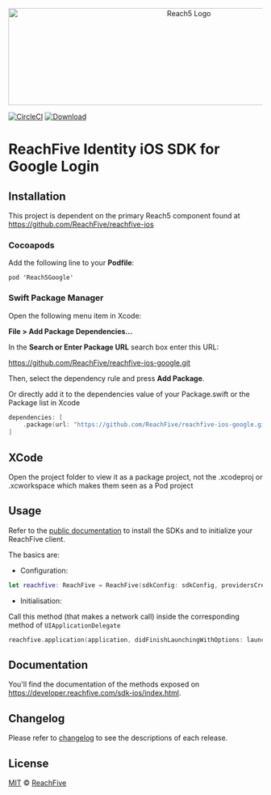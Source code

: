 <p align="center">
 <img src="https://www.reachfive.com/hubfs/5399904/Logo-ReachFive.svg" alt="Reach5 Logo" width="700" height="192"/>
</p>

[![CircleCI](https://circleci.com/gh/ReachFive/reachfive-ios-google/tree/master.svg?style=svg)](https://circleci.com/gh/ReachFive/reachfive-ios-google/tree/master)
[![Download](https://img.shields.io/cocoapods/v/Reach5Google.svg?style=flat) ](https://cocoapods.org/pods/Reach5Google)

# ReachFive Identity iOS SDK for Google Login

## Installation
This project is dependent on the primary Reach5 component found at https://github.com/ReachFive/reachfive-ios

### Cocoapods

Add the following line to your **Podfile**:

```
pod 'Reach5Google'
```

### Swift Package Manager
Open the following menu item in Xcode:

**File > Add Package Dependencies...**

In the **Search or Enter Package URL** search box enter this URL:

https://github.com/ReachFive/reachfive-ios-google.git

Then, select the dependency rule and press **Add Package**.

Or directly add it to the dependencies value of your Package.swift or the Package list in Xcode

```swift
dependencies: [
    .package(url: "https://github.com/ReachFive/reachfive-ios-google.git", .upToNextMajor(from: "7.0.0"))
]
```
## XCode

Open the project folder to view it as a package project, not the .xcodeproj or .xcworkspace which makes them seen as a Pod project


## Usage
Refer to the [public documentation](https://developer.reachfive.com/sdk-ios/index.html) to install the SDKs and to initialize your ReachFive client.

The basics are:

- Configuration:

```swift
let reachfive: ReachFive = ReachFive(sdkConfig: sdkConfig, providersCreators: [GoogleProvider()])
```

- Initialisation:

Call this method (that makes a network call) inside the corresponding method of `UIApplicationDelegate`

```swift
reachfive.application(application, didFinishLaunchingWithOptions: launchOptions)
```


## Documentation

You'll find the documentation of the methods exposed on https://developer.reachfive.com/sdk-ios/index.html.

## Changelog

Please refer to [changelog](CHANGELOG.md) to see the descriptions of each release.

## License

[MIT](LICENSE) © [ReachFive](https://reachfive.co/)
